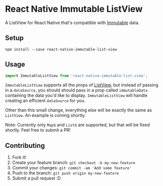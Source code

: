 # React Native Immutable ListView

A ListView for React Native that's compatible with [Immutable](https://facebook.github.io/immutable-js/) data.

## Setup

`npm install --save react-native-immutable-list-view`

## Usage

```js
import ImmutableListView from 'react-native-immutable-list-view';
```

`ImmutableListView` supports all the props of [ListView](https://facebook.github.io/react-native/docs/listview.html),
but instead of passing in a `dataSource`, you should should pass in a prop called `immutableData`
containing the data you'd like to display. `ImmutableListView` will handle creating an efficient `dataSource` for you.

Other than this small change, everything else will be exactly the same as `ListView`.
An example is coming shortly.

Note: Currently only `Map`s and `List`s are supported, but that will be fixed shortly. Feel free to submit a PR!

## Contributing

1. Fork it!
2. Create your feature branch: `git checkout -b my-new-feature`
3. Commit your changes: `git commit -am 'Add some feature'`
4. Push to the branch: `git push origin my-new-feature`
5. Submit a pull request :D
